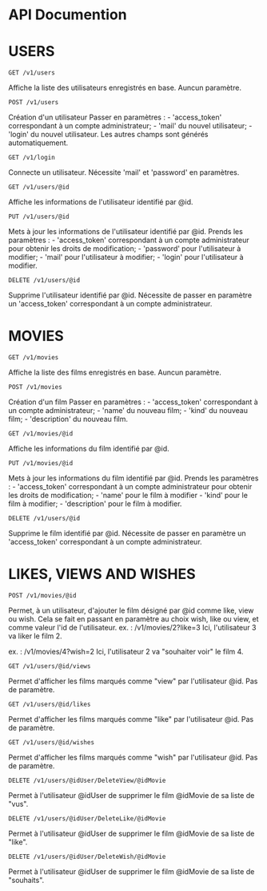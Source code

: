 # API Documention

# USERS
```
GET /v1/users
```
Affiche la liste des utilisateurs enregistrés en base.
Auncun paramètre.

```
POST /v1/users
```
Création d'un utilisateur
Passer en paramètres : 
    - 'access_token' correspondant à un compte administrateur;
    - 'mail' du nouvel utilisateur;
    - 'login' du nouvel utilisateur.
Les autres champs sont générés automatiquement.

```
GET /v1/login
```
Connecte un utilisateur.
Nécessite 'mail' et 'password' en paramètres.

```
GET /v1/users/@id
```
Affiche les informations de l'utilisateur identifié par @id.

```
PUT /v1/users/@id
```
Mets à jour les informations de l'utilisateur identifié par @id.
Prends les paramètres :
    - 'access_token' correspondant à un compte administrateur pour obtenir les droits de modification;
    - 'password' pour l'utilisateur à modifier;
    - 'mail' pour l'utilisateur à modifier;
    - 'login' pour l'utilisateur à modifier.

```
DELETE /v1/users/@id
```
Supprime l'utilisateur identifié par @id.
Nécessite de passer en paramètre un 'access_token' correspondant à un compte administrateur.


# MOVIES
```
GET /v1/movies
```
Affiche la liste des films enregistrés en base.
Auncun paramètre.

```
POST /v1/movies
```
Création d'un film
Passer en paramètres : 
    - 'access_token' correspondant à un compte administrateur;
    - 'name' du nouveau film;
    - 'kind' du nouveau film;
    - 'description' du nouveau film.

```
GET /v1/movies/@id
```
Affiche les informations du film identifié par @id.

```
PUT /v1/movies/@id
```
Mets à jour les informations du film identifié par @id.
Prends les paramètres :
    - 'access_token' correspondant à un compte administrateur pour obtenir les droits de modification;
    - 'name' pour le film à modifier
    - 'kind' pour le film à modifier;
    - 'description' pour le film à modifier.

```
DELETE /v1/users/@id
```
Supprime le film identifié par @id.
Nécessite de passer en paramètre un 'access_token' correspondant à un compte administrateur.


# LIKES, VIEWS AND WISHES

```
POST /v1/movies/@id
```
Permet, à un utilisateur, d'ajouter le film désigné par @id comme like, view ou wish.
Cela se fait en passant en paramètre au choix wish, like ou view, et comme valeur l'id de l'utilisateur.
ex. : /v1/movies/2?like=3
Ici, l'utilisateur 3 va liker le film 2.

ex. : /v1/movies/4?wish=2
Ici, l'utilisateur 2 va "souhaiter voir" le film 4.

```
GET /v1/users/@id/views
```
Permet d'afficher les films marqués comme "view" par l'utilisateur @id.
Pas de paramètre.

```
GET /v1/users/@id/likes
```
Permet d'afficher les films marqués comme "like" par l'utilisateur @id.
Pas de paramètre.

```
GET /v1/users/@id/wishes
```
Permet d'afficher les films marqués comme "wish" par l'utilisateur @id.
Pas de paramètre.

```
DELETE /v1/users/@idUser/DeleteView/@idMovie
```
Permet à l'utilisateur @idUser de supprimer le film @idMovie de sa liste de "vus".

```
DELETE /v1/users/@idUser/DeleteLike/@idMovie
```
Permet à l'utilisateur @idUser de supprimer le film @idMovie de sa liste de "like".

```
DELETE /v1/users/@idUser/DeleteWish/@idMovie
```
Permet à l'utilisateur @idUser de supprimer le film @idMovie de sa liste de "souhaits".